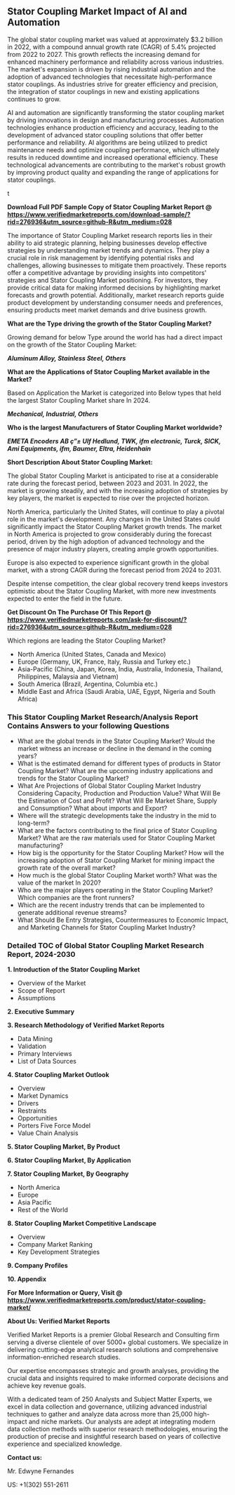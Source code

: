 <h2>Stator Coupling Market Impact of AI and Automation</h2><p>The global stator coupling market was valued at approximately $3.2 billion in 2022, with a compound annual growth rate (CAGR) of 5.4% projected from 2022 to 2027. This growth reflects the increasing demand for enhanced machinery performance and reliability across various industries. The market's expansion is driven by rising industrial automation and the adoption of advanced technologies that necessitate high-performance stator couplings. As industries strive for greater efficiency and precision, the integration of stator couplings in new and existing applications continues to grow.</p><p>AI and automation are significantly transforming the stator coupling market by driving innovations in design and manufacturing processes. Automation technologies enhance production efficiency and accuracy, leading to the development of advanced stator coupling solutions that offer better performance and reliability. AI algorithms are being utilized to predict maintenance needs and optimize coupling performance, which ultimately results in reduced downtime and increased operational efficiency. These technological advancements are contributing to the market's robust growth by improving product quality and expanding the range of applications for stator couplings.</p>t</p><p id="" class=""><strong>Download Full PDF Sample Copy of Stator Coupling Market Report @ <a href="https://www.verifiedmarketreports.com/download-sample/?rid=276936&utm_source=github-R&utm_medium=028" target="_blank">https://www.verifiedmarketreports.com/download-sample/?rid=276936&utm_source=github-R&utm_medium=028</a></strong></p><p>The importance of&nbsp;Stator Coupling Market research reports lies in their ability to aid strategic planning, helping businesses develop effective strategies by understanding market trends and dynamics. They play a crucial role in risk management by identifying potential risks and challenges, allowing businesses to mitigate them proactively. These reports offer a competitive advantage by providing insights into competitors' strategies and Stator Coupling Market positioning. For investors, they provide critical data for making informed decisions by highlighting market forecasts and growth potential. Additionally, market research reports guide product development by understanding consumer needs and preferences, ensuring products meet market demands and drive business growth.</p><p><strong>What are the&nbsp;Type driving the growth of the Stator Coupling Market?</strong></p><p id="" class="">Growing demand for below Type around the world has had a direct impact on the growth of the Stator Coupling Market:</p><em><strong>Aluminum Alloy, Stainless Steel, Others</strong></em></p><strong>What are the&nbsp;Applications&nbsp;of Stator Coupling Market available in the Market?</strong></p><p id="" class="">Based on Application the Market is categorized into Below types that held the largest Stator Coupling Market share In 2024.</p><em><strong>Mechanical, Industrial, Others</strong></em></p><strong>Who is the largest Manufacturers of Stator Coupling Market worldwide?</strong></p><p><em><strong>EMETA Encoders AB ç”± Ulf Hedlund, TWK, ifm electronic, Turck, SICK, Ami Equipments, ifm, Baumer, Eltra, Heidenhain</strong></em></p><p id="" class=""><strong>Short Description About Stator Coupling Market:</strong></p><p>The global Stator Coupling Market is anticipated to rise at a considerable rate during the forecast period, between 2023 and 2031. In 2022, the market is growing steadily, and with the increasing adoption of strategies by key players, the market is expected to rise over the projected horizon.</p><p>North America, particularly the United States, will continue to play a pivotal role in the market's development. Any changes in the United States could significantly impact the Stator Coupling Market growth trends. The market in North America is projected to grow considerably during the forecast period, driven by the high adoption of advanced technology and the presence of major industry players, creating ample growth opportunities.</p><p>Europe is also expected to experience significant growth in the global market, with a strong CAGR during the forecast period from 2024 to 2031.</p><p>Despite intense competition, the clear global recovery trend keeps investors optimistic about the Stator Coupling Market, with more new investments expected to enter the field in the future.</p><p id="" class=""><strong>Get Discount On The Purchase Of This Report @ <a href="https://www.verifiedmarketreports.com/ask-for-discount/?rid=276936&utm_source=github-R&utm_medium=028" target="_blank">https://www.verifiedmarketreports.com/ask-for-discount/?rid=276936&utm_source=github-R&utm_medium=028</a></strong></p>Which regions are leading the Stator Coupling Market?</p><ul><li>North America (United States, Canada and Mexico)</li><li>Europe (Germany, UK, France, Italy, Russia and Turkey etc.)</li><li>Asia-Pacific (China, Japan, Korea, India, Australia, Indonesia, Thailand, Philippines, Malaysia and Vietnam)</li><li>South America (Brazil, Argentina, Columbia etc.)</li><li>Middle East and Africa (Saudi Arabia, UAE, Egypt, Nigeria and South Africa)</li></ul><h3 id="" class="">This Stator Coupling Market Research/Analysis Report Contains Answers to your following Questions</h3><ul><li>What are the global trends in the Stator Coupling Market? Would the market witness an increase or decline in the demand in the coming years?</li><li>What is the estimated demand for different types of products in Stator Coupling Market? What are the upcoming industry applications and trends for the Stator Coupling Market?</li><li>What Are Projections of Global Stator Coupling Market Industry Considering Capacity, Production and Production Value? What Will Be the Estimation of Cost and Profit? What Will Be Market Share, Supply and Consumption? What about imports and Export?</li><li>Where will the strategic developments take the industry in the mid to long-term?</li><li>What are the factors contributing to the final price of Stator Coupling Market? What are the raw materials used for Stator Coupling Market manufacturing?</li><li>How big is the opportunity for the Stator Coupling Market? How will the increasing adoption of Stator Coupling Market for mining impact the growth rate of the overall market?</li><li>How much is the global Stator Coupling Market worth? What was the value of the market In 2020?</li><li>Who are the major players operating in the Stator Coupling Market? Which companies are the front runners?</li><li>Which are the recent industry trends that can be implemented to generate additional revenue streams?</li><li>What Should Be Entry Strategies, Countermeasures to Economic Impact, and Marketing Channels for Stator Coupling Market Industry?</li></ul><h3 id="" class="">Detailed TOC of Global Stator Coupling Market Research Report, 2024-2030</h3><p id="" class=""><strong>1. Introduction of the Stator Coupling Market</strong></p><ul><li>Overview of the Market</li><li>Scope of Report</li><li>Assumptions</li></ul><p id="" class=""><strong>2. Executive Summary</strong></p><p id="" class=""><strong>3. Research Methodology of Verified Market Reports</strong></p><ul><li>Data Mining</li><li>Validation</li><li>Primary Interviews</li><li>List of Data Sources</li></ul><p id="" class=""><strong>4. Stator Coupling Market Outlook</strong></p><ul><li>Overview</li><li>Market Dynamics</li><li>Drivers</li><li>Restraints</li><li>Opportunities</li><li>Porters Five Force Model</li><li>Value Chain Analysis</li></ul><p id="" class=""><strong>5. Stator Coupling Market, By Product</strong></p><p id="" class=""><strong>6. Stator Coupling Market, By Application</strong></p><p id="" class=""><strong>7. Stator Coupling Market, By Geography</strong></p><ul><li>North America</li><li>Europe</li><li>Asia Pacific</li><li>Rest of the World</li></ul><p id="" class=""><strong>8. Stator Coupling Market Competitive Landscape</strong></p><ul><li>Overview</li><li>Company Market Ranking</li><li>Key Development Strategies</li></ul><p id="" class=""><strong>9. Company Profiles</strong></p><p id="" class=""><strong>10. Appendix</strong></p><p id="" class=""><strong>For More Information or Query, Visit @ <a href="https://www.verifiedmarketreports.com/product/stator-coupling-market/" target="_blank">https://www.verifiedmarketreports.com/product/stator-coupling-market/</a></strong></p><p id="" class=""><strong>About Us: Verified Market Reports</strong></p><p id="" class="">Verified Market Reports is a premier Global Research and Consulting firm serving a diverse clientele of over 5000+ global customers. We specialize in delivering cutting-edge analytical research solutions and comprehensive information-enriched research studies.</p><p id="" class="">Our expertise encompasses strategic and growth analyses, providing the crucial data and insights required to make informed corporate decisions and achieve key revenue goals.</p><p id="" class="">With a dedicated team of 250 Analysts and Subject Matter Experts, we excel in data collection and governance, utilizing advanced industrial techniques to gather and analyze data across more than 25,000 high-impact and niche markets. Our analysts are adept at integrating modern data collection methods with superior research methodologies, ensuring the production of precise and insightful research based on years of collective experience and specialized knowledge.</p><p id="" class=""><strong>Contact us:</strong></p><p id="" class="">Mr. Edwyne Fernandes</p><p id="" class="">US: +1(302) 551-2611</p>